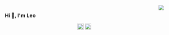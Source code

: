 <img  src="https://github-readme-stats.vercel.app/api?username=kevoj&show_icons=true&icon_color=28df99&text_color=ffffff&bg_color=111&hide_title=true" align='right'/>

### Hi 👋, I'm Leo

<p align="center">
<a href=https://codepen.io/kevoj target="blank"><img align="center" src=https://cdn.jsdelivr.net/npm/simple-icons@3.0.1/icons/codepen.svg alt="kevoj" height="20" width="20" /></a>
<a href=https://twitter.com/_kevoj target="blank"><img align="center" src=https://cdn.jsdelivr.net/npm/simple-icons@3.0.1/icons/twitter.svg alt="kevoj" height="20" width="20" /></a>
</p>
<!--
<p>👨‍💻 Skills:</p>
<p align="left">
  <img src="https://konpa.github.io/devicon/devicon.git/icons/react/react-original-wordmark.svg" alt="react" width="40" height="40"/>
  <img src="https://konpa.github.io/devicon/devicon.git/icons/redux/redux-original.svg" alt="redux" width="40" height="40"/>
  <img src="https://konpa.github.io/devicon/devicon.git/icons/amazonwebservices/amazonwebservices-original-wordmark.svg" alt="amazonwebservices" width="40" height="40"/>
  <img src="https://konpa.github.io/devicon/devicon.git/icons/bootstrap/bootstrap-plain.svg" alt="bootstrap" width="40" height="40"/>
  <img src="https://konpa.github.io/devicon/devicon.git/icons/css3/css3-original-wordmark.svg" alt="css3" width="40" height="40"/>
  <img src="https://konpa.github.io/devicon/devicon.git/icons/docker/docker-original-wordmark.svg" alt="docker" width="40" height="40"/>
  <img src="https://konpa.github.io/devicon/devicon.git/icons/html5/html5-original-wordmark.svg" alt="html5" width="40" height="40"/>
  <img src="https://konpa.github.io/devicon/devicon.git/icons/javascript/javascript-original.svg" alt="javascript" width="40" height="40"/>
  <img src="https://konpa.github.io/devicon/devicon.git/icons/mongodb/mongodb-original-wordmark.svg" alt="mongodb" width="40" height="40"/>
  <img src="https://konpa.github.io/devicon/devicon.git/icons/mysql/mysql-original-wordmark.svg" alt="mysql" width="40" height="40"/>
  <img src="https://konpa.github.io/devicon/devicon.git/icons/postgresql/postgresql-original-wordmark.svg" alt="postgresql" width="40" height="40"/>
  <img src="https://konpa.github.io/devicon/devicon.git/icons/nodejs/nodejs-original-wordmark.svg" alt="nodejs" width="40" height="40"/>
  <img src="https://konpa.github.io/devicon/devicon.git/icons/python/python-original-wordmark.svg" alt="python" width="40" height="40"/>
  <img src="https://konpa.github.io/devicon/devicon.git/icons/oracle/oracle-original.svg" alt="oracle" width="40" height="40"/>
  <img src="https://konpa.github.io/devicon/devicon.git/icons/linux/linux-original.svg" alt="linux" width="40" height="40"/>
  <img src="https://konpa.github.io/devicon/devicon.git/icons/webpack/webpack-original.svg" alt="webpack" width="40" height="40"/>
  <img src="https://konpa.github.io/devicon/devicon.git/icons/express/express-original-wordmark.svg" alt="express" width="40" height="40"/>
</p>
-->

<!--![Anurag's github stats](https://github-readme-stats.vercel.app/api?username=kevoj&hide=["contribs","prs","issues"])-->
